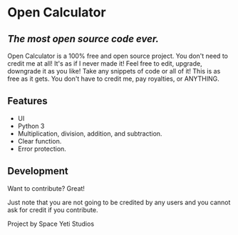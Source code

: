 # Open Calculator
## _The most open source code ever._



Open Calculator is a 100% free and open source project. You don't need to credit me at all! It's as if I never made it! Feel free to edit, upgrade, downgrade it as you like! Take any snippets of code or all of it! This is as free as it gets. You don't have to credit me, pay royalties, or ANYTHING.

## Features

- UI
- Python 3
- Multiplication, division, addition, and subtraction.
- Clear function.
- Error protection.


## Development

Want to contribute? Great!

Just note that you are not going to be credited by any users and you cannot ask for credit if you contribute.


Project by Space Yeti Studios
